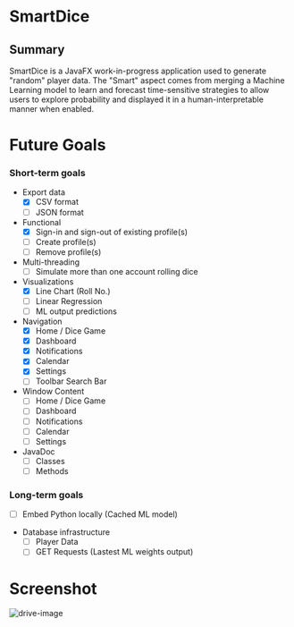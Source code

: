# SmartDice

## Summary
SmartDice is a JavaFX work-in-progress application used to generate "random" player data. The "Smart" aspect comes from merging a Machine Learning model to learn and forecast time-sensitive strategies to allow users to explore probability and displayed it in a human-interpretable manner when enabled.
 
# Future Goals
### Short-term goals
- Export data
   - [x] CSV format
   - [ ] JSON format
- Functional
   - [x] Sign-in and sign-out of existing profile(s)
   - [ ] Create profile(s)
   - [ ] Remove profile(s)
- Multi-threading
   - [ ] Simulate more than one account rolling dice
- Visualizations
   - [x] Line Chart (Roll No.)
   - [ ] Linear Regression
   - [ ] ML output predictions
- Navigation
   - [x] Home / Dice Game
   - [x] Dashboard
   - [x] Notifications
   - [x] Calendar
   - [x] Settings
   - [ ] Toolbar Search Bar
- Window Content
   - [ ] Home / Dice Game
   - [ ] Dashboard
   - [ ] Notifications
   - [ ] Calendar
   - [ ] Settings
- JavaDoc
   - [ ] Classes
   - [ ] Methods

### Long-term goals
- [ ] Embed Python locally (Cached ML model)
- Database infrastructure
   - [ ] Player Data
   - [ ] GET Requests (Lastest ML weights output)

# Screenshot
![drive-image](https://drive.google.com/uc?export=view&id=1IR4xdNNL6ltOyGkCots2JP0USK5riyrW)
